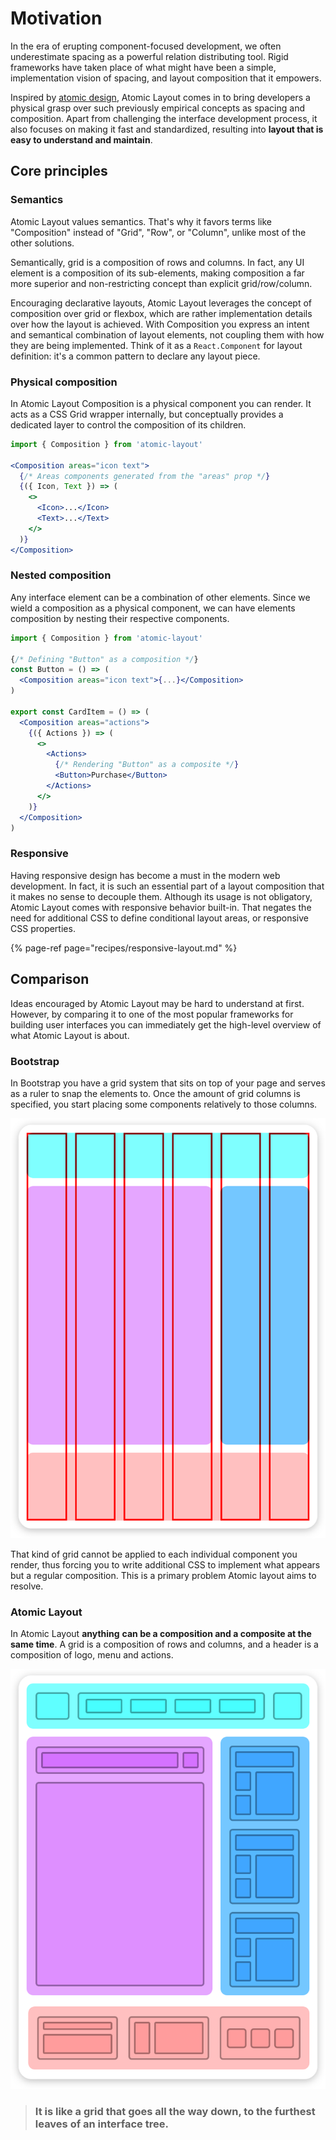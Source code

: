 # Motivation

In the era of erupting component-focused development, we often underestimate spacing as a powerful relation distributing tool. Rigid frameworks have taken place of what might have been a simple, implementation vision of spacing, and layout composition that it empowers.

Inspired by [atomic design](http://bradfrost.com/blog/post/atomic-web-design), Atomic Layout comes in to bring developers a physical grasp over such previously empirical concepts as spacing and composition. Apart from challenging the interface development process, it also focuses on making it fast and standardized, resulting into **layout that is easy to understand and maintain**.

## Core principles

### Semantics

Atomic Layout values semantics. That's why it favors terms like "Composition" instead of "Grid", "Row", or "Column", unlike most of the other solutions.

Semantically, grid is a composition of rows and columns. In fact, any UI element is a composition of its sub-elements, making composition a far more superior and non-restricting concept than explicit grid/row/column.

Encouraging declarative layouts, Atomic Layout leverages the concept of composition over grid or flexbox, which are rather implementation details over how the layout is achieved. With Composition you express an intent and semantical combination of layout elements, not coupling them with how they are being implemented. Think of it as a `React.Component` for layout definition: it's a common pattern to declare any layout piece.

### Physical composition

In Atomic Layout Composition is a physical component you can render. It acts as a CSS Grid wrapper internally, but conceptually provides a dedicated layer to control the composition of its children.

```jsx
import { Composition } from 'atomic-layout'

<Composition areas="icon text">
  {/* Areas components generated from the "areas" prop */}
  {({ Icon, Text }) => (
    <>
      <Icon>...</Icon>
      <Text>...</Text>
    </>
  )}
</Composition>
```

### Nested composition

Any interface element can be a combination of other elements. Since we wield a composition as a physical component, we can have elements composition by nesting their respective components.

```jsx
import { Composition } from 'atomic-layout'

{/* Defining "Button" as a composition */}
const Button = () => (
  <Composition areas="icon text">{...}</Composition>
)

export const CardItem = () => (
  <Composition areas="actions">
    {({ Actions }) => (
      <>
        <Actions>
          {/* Rendering "Button" as a composite */}
          <Button>Purchase</Button>
        </Actions>
      </>
    )}
  </Composition>
)
```

### Responsive

Having responsive design has become a must in the modern web development. In fact, it is such an essential part of a layout composition that it makes no sense to decouple them. Although its usage is not obligatory, Atomic Layout comes with responsive behavior built-in. That negates the need for additional CSS to define conditional layout areas, or responsive CSS properties.

{% page-ref page="recipes/responsive-layout.md" %}

## Comparison

Ideas encouraged by Atomic Layout may be hard to understand at first. However, by comparing it to one of the most popular frameworks for building user interfaces you can immediately get the high-level overview of what Atomic Layout is about.

### Bootstrap

In Bootstrap you have a grid system that sits on top of your page and serves as a ruler to snap the elements to. Once the amount of grid columns is specified, you start placing some components relatively to those columns.

![Bootstrap grid visualization](.gitbook/assets/bootstrap-grid.png)

That kind of grid cannot be applied to each individual component you render, thus forcing you to write additional CSS to implement what appears but a regular composition. This is a primary problem Atomic layout aims to resolve.

### Atomic Layout

In Atomic Layout **anything** **can be a composition and a composite at the same time**. A grid is a composition of rows and columns, and a header is a composition of logo, menu and actions.

![Atomic Layout composition visualization](.gitbook/assets/atomic-layout%20%281%29.png)

> ### **It is like a grid that goes all the way down, to the furthest leaves of an interface tree.**

